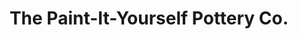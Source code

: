 ---
title: "The Paint-It-Yourself Pottery Co."
url: /cheltenham/the-paint-it-yourself-pottery-co/
shop: Töpferei
---